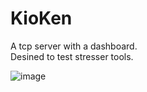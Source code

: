 # KioKen
A tcp server with a dashboard.<br>
Desined to test stresser tools.<br>

![image](https://user-images.githubusercontent.com/84959276/232874908-d747d04e-0216-458e-ad0a-415fd915f4a7.png)
